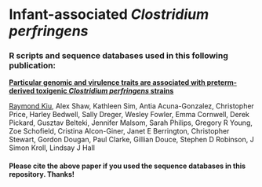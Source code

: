 # Infant-associated ***Clostridium perfringens***
### R scripts and sequence databases used in this following publication:

[**Particular genomic and virulence traits are associated with preterm-derived toxigenic ***Clostridium perfringens*** strains**](https://doi.org/10.1101/2021.08.03.454877)

[Raymond Kiu](https://scholar.google.co.uk/citations?user=42nSRqwAAAAJ&hl=en), Alex Shaw, Kathleen Sim, Antia Acuna-Gonzalez, Christopher Price, Harley Bedwell, Sally Dreger, Wesley Fowler, Emma Cornwell, Derek Pickard, Gusztav Belteki, Jennifer Malsom, Sarah Philips, Gregory R Young, Zoe Schofield, Cristina Alcon-Giner, Janet E Berrington, Christopher Stewart, Gordon Dougan, Paul Clarke, Gillian Douce, Stephen D Robinson, J Simon Kroll, Lindsay J Hall

#### Please cite the above paper if you used the sequence databases in this repository. Thanks!
